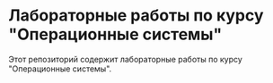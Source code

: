 # Лабораторные работы по курсу "Операционные системы"

Этот репозиторий содержит лабораторные работы по курсу "Операционные системы".
